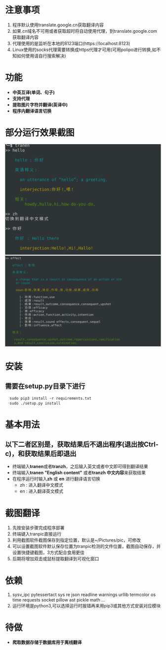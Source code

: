 # 注意事项
1. 程序默认使用translate.google.cn获取翻译内容
2. 如果.cn域名不可用或者获取超时将自动使用代理，到translate.google.com获取翻译内容
3. 代理使用的是监听在本地的8123端口(https://localhost:8123)
4. Linux使用的socks代理需要转换成https代理才可用(可用polipo进行转换,如不知如何使用请自行搜索解决)

# 功能
* **中英互译(单词、句子)**
* **支持代理**
* **提取图片字符并翻译(英译中)**
* **程序内翻译语言切换**

# 部分运行效果截图 
![image](./imgs/effect.png)
![image](./imgs/effect1.png)

# 安装
## 需要在setup.py目录下进行

      sudo pip3 install -r requirements.txt
      sudo ./setup.py install

# 基本用法
## 以下二者区别是，获取结果后不退出程序(退出按Ctrl-c)，和获取结果后即退出
* 终端输入**tranen**或者**tranzh**，之后输入英文或者中文即可得到翻译结果
* 终端输入**tranen "English content"** 或者**tranzh 中文内容**来获取结果
* 在程序运行时输入**zh** 或 **en** 进行翻译语言切换 
   * zh : 进入翻译中文模式
   * en : 进入翻译英文模式


# 截图翻译
1. 先按安装步骤完成程序部署
2. 终端键入tranpic直接运行
3. 利用截图软件截图保存到指定位置，默认是~/Pictures/pic，可修改
4. 可以设置截图软件默认保存位置为tranpic检测的文件位置，截图自动保存，并设置快捷键截图，3方式配合食用更佳
5. 后期将增加双击或鼠标提取翻译到可视化窗口

# 依赖
1. sysv_ipc pytessertact sys re json readline warnings urllib termcolor os time requests socket pillow ast pickle math ...
2. 运行环境是python3,可以选择运行时报错再来用pip3或其他方式安装对应模块


# 待做
* **爬取数据存储于数据库用于离线翻译**
